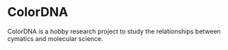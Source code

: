# ColorDNA
ColorDNA is a hobby research project to study the relationships between cymatics and molecular science.
